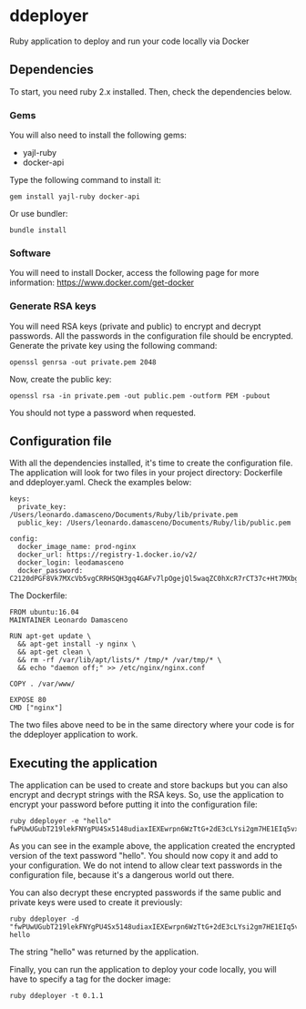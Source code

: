 
# ddeployer

Ruby application to deploy and run your code locally via Docker

## Dependencies

To start, you need ruby 2.x installed. Then, check the dependencies below.

### Gems

You will also need to install the following gems:

* yajl-ruby
* docker-api

Type the following command to install it:

    gem install yajl-ruby docker-api

Or use bundler:

    bundle install

### Software

You will need to install Docker, access the following page for more information:
https://www.docker.com/get-docker

### Generate RSA keys

You will need RSA keys (private and public) to encrypt and decrypt passwords.
All the passwords in the configuration file should be encrypted. Generate the
private key using the following command:

    openssl genrsa -out private.pem 2048

Now, create the public key:

    openssl rsa -in private.pem -out public.pem -outform PEM -pubout

You should not type a password when requested.

## Configuration file

With all the dependencies installed, it's time to create the configuration file.
The application will look for two files in your project directory: Dockerfile
and ddeployer.yaml. Check the examples below:

    keys:
      private_key: /Users/leonardo.damasceno/Documents/Ruby/lib/private.pem
      public_key: /Users/leonardo.damasceno/Documents/Ruby/lib/public.pem

    config:
      docker_image_name: prod-nginx
      docker_url: https://registry-1.docker.io/v2/
      docker_login: leodamasceno
      docker_password: C2120dPGF8Vk7MXcVb5vgCRRHSQH3gq4GAFv7lpOgejQl5waqZC0hXcR7rCT37c+Ht7MXbgD+pq4+ieoRl/mVx8PdpvBfd2Rk2c2PkJREZ1QKz5u1uHa/KIFI4yBvJk/KTWGIWOd8ibpOM3g9iUEPK7wnkcDLVwJ5VvcOOZhnnLzY8HwvIclEbtsKnHrGZDNvUQCzCKk0sXHEiZi8zkhtMBFgoDC+qZ1sUW8E6x2h8BpCZUnU03yRgu6yxXoe/w1pdeS5dhow3aWmlbay0kaHxNF32znTzN0m8LbuEgezv4q7DPxgp4oSLcsiEJytLGzN5sYAX3bypkwsGqCPD1UEE==

The Dockerfile:

    FROM ubuntu:16.04
    MAINTAINER Leonardo Damasceno

    RUN apt-get update \
      && apt-get install -y nginx \
      && apt-get clean \
      && rm -rf /var/lib/apt/lists/* /tmp/* /var/tmp/* \
      && echo "daemon off;" >> /etc/nginx/nginx.conf

    COPY . /var/www/

    EXPOSE 80
    CMD ["nginx"]

The two files above need to be in the same directory where your code is for the
ddeployer application to work.

## Executing the application

The application can be used to create and store backups but you can also encrypt
and decrypt strings with the RSA keys. So, use the application to encrypt your
password before putting it into the configuration file:

    ruby ddeployer -e "hello"
    fwPUwUGubT219lekFNYgPU4Sx5148udiaxIEXEwrpn6WzTtG+2dE3cLYsi2gm7HE1EIq5vxJ5bKuu77oGl6WVjSNgVew5CZ9BW2iR9YzIAcUvpB1P37CiBaizMtdQ4z5/rqNytybwf8ZhoOt2RGYznxKOPSR0ul1hl782JOwPzuLn+H+n2EO44//xq13fc1veS/1DhU+uQjZkjBre2Vq3a57roS24JAaJKywSGZ9T9GMUpQ2EjCuJ0YNi2euevHiFzltxRNI2RZQ/7F9pnHSoTakwgz5mIfN1kIsDmsu34HvOe18vCT8vswGSQ4xx7g6G3vza1mxG/Ctnj+j0KBvDg==

As you can see in the example above, the application created the encrypted
version of the text password "hello". You should now copy it and add to your
configuration. We do not intend to allow clear text passwords in the
configuration file, because it's a dangerous world out there.

You can also decrypt these encrypted passwords if the same public and private
keys were used to create it previously:

    ruby ddeployer -d "fwPUwUGubT219lekFNYgPU4Sx5148udiaxIEXEwrpn6WzTtG+2dE3cLYsi2gm7HE1EIq5vxJ5bKuu77oGl6WVjSNgVew5CZ9BW2iR9YzIAcUvpB1P37CiBaizMtdQ4z5/rqNytybwf8ZhoOt2RGYznxKOPSR0ul1hl782JOwPzuLn+H+n2EO44//xq13fc1veS/1DhU+uQjZkjBre2Vq3a57roS24JAaJKywSGZ9T9GMUpQ2EjCuJ0YNi2euevHiFzltxRNI2RZQ/7F9pnHSoTakwgz5mIfN1kIsDmsu34HvOe18vCT8vswGSQ4xx7g6G3vza1mxG/Ctnj+j0KBvDg=="
    hello

The string "hello" was returned by the application.

Finally, you can run the application to deploy your code locally, you will have
to specify a tag for the docker image:

    ruby ddeployer -t 0.1.1
